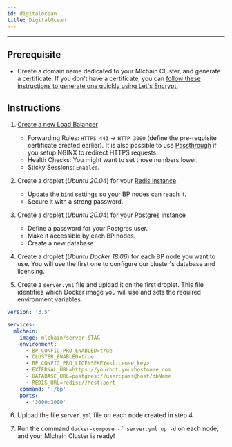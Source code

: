 ```yaml
---
id: digitalocean
title: DigitalOcean
---
```


--------------------

## Prerequisite

- Create a domain name dedicated to your Mlchain Cluster, and generate a certificate. If you don't have a certificate, you can [follow these instructions to generate one quickly using Let's Encrypt.](https://www.digitalocean.com/community/tutorials/how-to-use-certbot-standalone-mode-to-retrieve-let-s-encrypt-ssl-certificates-on-ubuntu-1804)

## Instructions

1. [Create a new Load Balancer](https://docs.digitalocean.com/products/networking/load-balancers/how-to/create/#:~:text=Setting%20up%20a%20load%20balancer,the%20Load%20Balancers%20overview%20page.)

   - Forwarding Rules: `HTTPS 443` -> `HTTP 3000` (define the pre-requisite certificate created earlier). It is also possible to use [Passthrough](https://www.digitalocean.com/docs/networking/load-balancers/how-to/ssl-passthrough/) if you setup NGINX to redirect HTTPS requests.
   - Health Checks: You might want to set those numbers lower.
   - Sticky Sessions: `Enabled`.

2. Create a droplet (_Ubuntu 20.04_) for your [Redis instance](https://www.digitalocean.com/community/tutorials/how-to-install-and-secure-redis-on-ubuntu-20-04)

   - Update the `bind` settings so your BP nodes can reach it.
   - Secure it with a strong password.

3. Create a droplet (_Ubuntu 20.04_) for your [Postgres instance](https://www.digitalocean.com/community/tutorials/how-to-install-and-use-postgresql-on-ubuntu-20-04)

   - Define a password for your Postgres user.
   - Make it accessible by each BP nodes.
   - Create a new database.

4. Create a droplet (_Ubuntu Docker 18.06_) for each BP node you want to use. You will use the first one to configure our cluster's database and licensing.

5. Create a `server.yml` file and upload it on the first droplet. This file identifies which Docker image you will use and sets the required environment variables.

```yml
version: '3.5'

services:
  mlchain:
    image: mlchain/server:$TAG
    environment:
      - BP_CONFIG_PRO_ENABLED=true
      - CLUSTER_ENABLED=true
      - BP_CONFIG_PRO_LICENSEKEY=<license_key>
      - EXTERNAL_URL=https://yourbot.yourhostname.com
      - DATABASE_URL=postgres://user:pass@host/dbName
      - REDIS_URL=redis://host:port
    command: './bp'
    ports:
      - '3000:3000'
```

6. Upload the file `server.yml` file on each node created in step 4.

7. Run the command `docker-compose -f server.yml up -d` on each node, and your Mlchain Cluster is ready!

